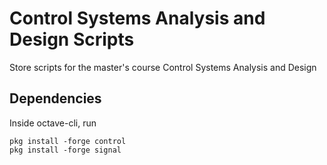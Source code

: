 # Control Systems Analysis and Design Scripts
Store scripts for the master's course Control Systems Analysis and Design

## Dependencies

Inside octave-cli, run

```console
pkg install -forge control
pkg install -forge signal
```
